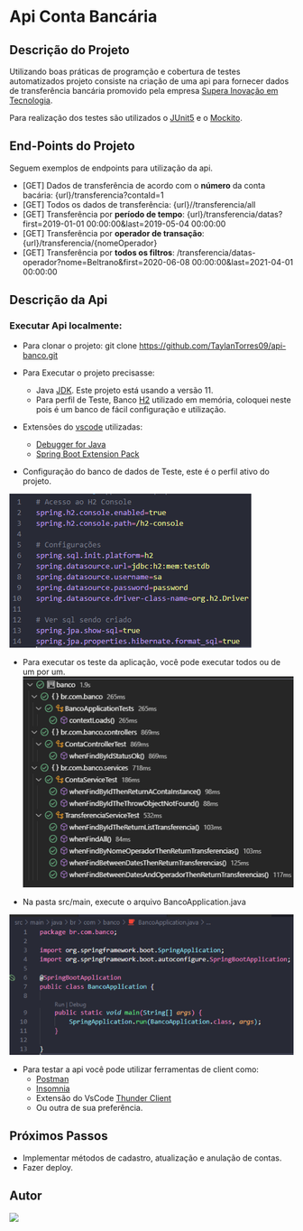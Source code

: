 # Api Conta Bancária

## Descrição do Projeto

Utilizando boas práticas de programção e cobertura de testes automatizados projeto consiste na criação de uma api para fornecer dados de transferência bancária promovido pela empresa [Supera Inovação em Tecnologia](https://www.linkedin.com/company/supera-tecnologia/).


Para realização dos testes são utilizados o [JUnit5](https://junit.org/junit5/) e o [Mockito](https://site.mockito.org/).


## End-Points do Projeto

Seguem exemplos de endpoints para utilização da api.

- [GET] Dados de transferência de acordo com o **número** da conta bacária: {url}/transferencia?contaId=1
- [GET] Todos os dados de transferência: {url}//transferencia/all
- [GET] Transferência por **período de tempo**: {url}/transferencia/datas?first=2019-01-01 00:00:00&last=2019-05-04 00:00:00
- [GET] Transferência por **operador de transação**: {url}/transferencia/{nomeOperador}
- [GET] Transferência por **todos os filtros**: /transferencia/datas-operador?nome=Beltrano&first=2020-06-08 00:00:00&last=2021-04-01 00:00:00

## Descrição da Api
### Executar Api localmente:
- Para clonar o projeto: git clone https://github.com/TaylanTorres09/api-banco.git
- Para Executar o projeto precisasse:
    - Java [JDK](https://www.oracle.com/br/java/technologies/javase/jdk11-archive-downloads.html). Este projeto está usando a versão 11.
    - Para perfil de Teste, Banco [H2](https://www.h2database.com/html/main.html) utilizado em memória, coloquei neste pois é um banco de fácil configuração e utilização.

- Extensões do [vscode](https://code.visualstudio.com/) utilizadas:
    - [Debugger for Java](https://marketplace.visualstudio.com/items?itemName=redhat.java)
    - [Spring Boot Extension Pack](https://marketplace.visualstudio.com/items?itemName=Pivotal.vscode-boot-dev-pack)

- Configuração do banco de dados de Teste, este é o perfil ativo do projeto.

![ApplicationProperties](README_IMG/application-test.properties.png)

- Para executar os teste da aplicação, você pode executar todos ou de um por um.
![Tests](README_IMG/testes.png)

- Na pasta src/main, execute o arquivo BancoApplication.java

![BancoApplication](README_IMG/BancoApplication.png)

- Para testar a api você pode utilizar ferramentas de client como:
    - [Postman](https://www.postman.com/)
    - [Insomnia](https://insomnia.rest/download)
    - Extensão do VsCode [Thunder Client](https://marketplace.visualstudio.com/items?itemName=rangav.vscode-thunder-client)
    - Ou outra de sua preferência.

## Próximos Passos
- Implementar métodos de cadastro, atualização e anulação de contas.
- Fazer deploy.

## Autor
<a href="https://www.linkedin.com/in/taylan-torres" target="_blank"><img src="https://img.shields.io/badge/-LinkedIn-%230077B5?style=for-the-badge&logo=linkedin&logoColor=white" target="_blank"></a> 